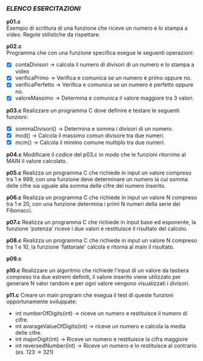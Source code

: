 ### *ELENCO ESERCITAZIONI*

**p01.c**  
Esempio di scrittura di una funzione che riceve un numero e lo stampa a video. Regole stilistiche da rispettare.

**p02.c**  
Programma che con una funzione specifica esegue le seguenti operazioni:
- [x] contaDivisori -> calcola il numero di divisori di un numero e lo stampa a video
- [x] verificaPrimo -> Verifica e comunica se un numero è primo oppure no.
- [x] verificaPerfetto -> Verifica e comunica se un numero è perfetto oppure no.
- [x] valoreMassimo -> Determina e comunica il valore maggiore tra 3 valori.

**p03.c**
Realizzare un programma C dove definire e testare le seguenti funzioni:
- [x] sommaDivisori() -> Determina e somma i divisori di un numero.
- [x] mcd() -> Calcola il massimo comun divisore tra due numeri.
- [x] mcm() -> Calcola il minimo comune multiplo tra due numeri.

**p04.c**
Modificare il codice del p03.c in modo che le funzioni ritornino al MAIN il valore calcolato.

**p05.c**
Realizza un programma C che richiede in input un valore compreso tra 1 e 999, con una funzione deve determinare un numero la cui somma delle cifre sia uguale alla somma delle cifre del numero inserito.

**p06.c**
Realizza un programma C che richiede in input un valore N compreso tra 1 e 20, con una funzione determina i primi N numeri della serie dei Fibonacci.

**p07.c**
Realizza un programma C che richiede in input base ed esponente, la funzione 'potenza' riceve i due valori e restituisce il risultato del calcolo.

**p08.c**
Realizza un programma C che richiede in input un valore N compreso tra 1 e 10, la funzione 'fattoriale' calcola e ritorna al main il risultato.

**p09.c**

**p10.c**
Realizzare un algoritmo che richiede l'input di un valore da tastiera compreso tra due estremi definiti,
    il valore inserito viene utilizzato per generare N valor random e per ogni valore vengono visualizzati
    i divisori.

**p11.c**
Creare un main program che esegua il test di queste funzioni opportunamente sviluppate:
- int numberOfDigits(int) -> riceve un numero e restituisce il numero di cifre.
- int avarageValueOfDigits(int) -> riceve un numero e calcola la media delle cifre.
- int majorDigit(int) -> Riceve un numero e restituisce la cifra maggiore
- int reversedNumber(int) -> Riceve un numero e lo restituisce al contrario (es. 123 -> 321)
